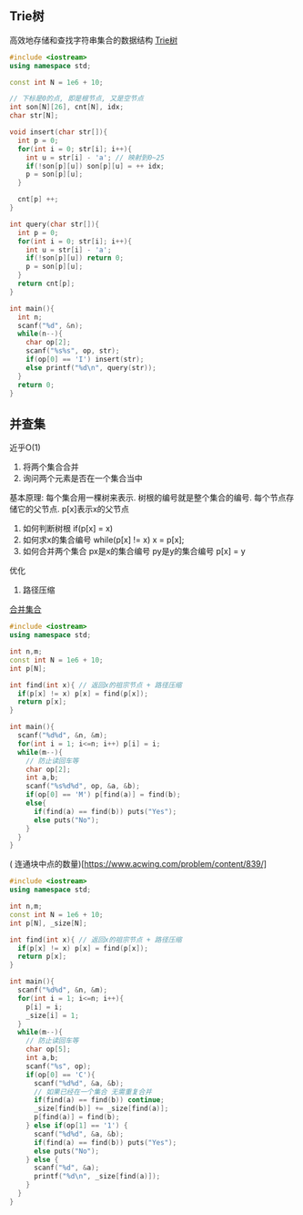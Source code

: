 ## Trie树
高效地存储和查找字符串集合的数据结构
[Trie树](https://www.acwing.com/problem/content/837/)
``` C++
#include <iostream>
using namespace std;

const int N = 1e6 + 10;

// 下标是0的点, 即是根节点, 又是空节点
int son[N][26], cnt[N], idx;
char str[N];

void insert(char str[]){
  int p = 0;
  for(int i = 0; str[i]; i++){
    int u = str[i] - 'a'; // 映射到0~25
    if(!son[p][u]) son[p][u] = ++ idx;
    p = son[p][u];
  }

  cnt[p] ++;
}

int query(char str[]){
  int p = 0;
  for(int i = 0; str[i]; i++){
    int u = str[i] - 'a';
    if(!son[p][u]) return 0;
    p = son[p][u];
  }
  return cnt[p];
}

int main(){
  int n;
  scanf("%d", &n);
  while(n--){
    char op[2];
    scanf("%s%s", op, str);
    if(op[0] == 'I') insert(str);
    else printf("%d\n", query(str));
  }
  return 0;
}
```

## 并查集
近乎O(1)
1. 将两个集合合并
2. 询问两个元素是否在一个集合当中

基本原理: 每个集合用一棵树来表示. 树根的编号就是整个集合的编号. 每个节点存储它的父节点. p[x]表示x的父节点  

1. 如何判断树根
if(p[x] = x)
2. 如何求x的集合编号
while(p[x] != x) x = p[x];
3. 如何合并两个集合
px是x的集合编号 py是y的集合编号 
p[x] = y

优化
1. 路径压缩

[合并集合](https://www.acwing.com/problem/content/838/)
``` C++
#include <iostream>
using namespace std;

int n,m;
const int N = 1e6 + 10;
int p[N];

int find(int x){ // 返回x的祖宗节点 + 路径压缩
  if(p[x] != x) p[x] = find(p[x]);
  return p[x];
}

int main(){
  scanf("%d%d", &n, &m);
  for(int i = 1; i<=n; i++) p[i] = i;
  while(m--){
    // 防止读回车等
    char op[2];
    int a,b;
    scanf("%s%d%d", op, &a, &b);
    if(op[0] == 'M') p[find(a)] = find(b);
    else{
      if(find(a) == find(b)) puts("Yes");
      else puts("No");
    }
  }
}
```
( 连通块中点的数量)[https://www.acwing.com/problem/content/839/]

``` C++
#include <iostream>
using namespace std;

int n,m;
const int N = 1e6 + 10;
int p[N], _size[N];

int find(int x){ // 返回x的祖宗节点 + 路径压缩
  if(p[x] != x) p[x] = find(p[x]);
  return p[x];
}

int main(){
  scanf("%d%d", &n, &m);
  for(int i = 1; i<=n; i++){
    p[i] = i;
    _size[i] = 1;
  }
  while(m--){
    // 防止读回车等
    char op[5];
    int a,b;
    scanf("%s", op);
    if(op[0] == 'C'){
      scanf("%d%d", &a, &b);
      // 如果已经在一个集合 无需重复合并
      if(find(a) == find(b)) continue;
      _size[find(b)] += _size[find(a)];
      p[find(a)] = find(b);
    } else if(op[1] == '1') {
      scanf("%d%d", &a, &b);
      if(find(a) == find(b)) puts("Yes");
      else puts("No");
    } else {
      scanf("%d", &a);
      printf("%d\n", _size[find(a)]);
    }
  }
}
```
